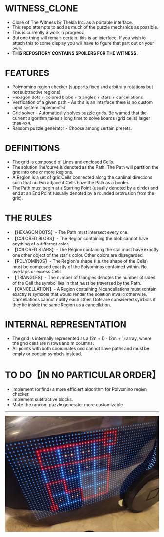 # WITNESS_CLONE
- Clone of The Witness by Thekla Inc. as a portable interface.
- This repo attempts to add as much of the puzzle mechanics as possible.
  <br/>
- This is currently a work in progress.
- But one thing will remain certain: this is an interface. If you wish to attach this to some display you will have to figure that part out on your own.
- **THIS REPOSITORY CONTAINS SPOILERS FOR THE WITNESS.**

# FEATURES
- Polynomino region checker (supports fixed and arbitrary rotations but not subtractive regions).
- Hexagon dots + colored blobs + triangles + stars + cancellations
- Verification of a given path - As this is an interface there is no custom input system implemented.
- Grid solver - Automatically solves puzzle grids. Be warned that the current algorithm takes a long time to solve boards (grid cells) larger than 4x4.
- Random puzzle generator - Choose among certain presets.

# DEFINITIONS

- The grid is composed of Lines and enclosed Cells.
- The solution line/curve is denoted as the Path. The Path will partition the grid into one or more Regions.
- A Region is a set of grid Cells connected along the cardinal directions such that no two adjacent Cells have the Path as a border.
- The Path must begin at a Starting Point (usually denoted by a circle) and end at an End Point (usually denoted by a rounded protrusion from the grid).

# THE RULES

- 【HEXAGON DOTS】- The Path must intersect every one.
- 【COLORED BLOBS】- The Region containing the blob cannot have anything of a different color.
- 【COLORED STARS】- The Region containing the star must have exactly one other object of the star's color. Other colors are disregarded.
- 【POLYOMINOS】- The Region's shape (i.e. the shape of the Cells) must be composed exactly of the Polyominos contained within. No overlaps or excess Cells.
- 【TRIANGLES】- The number of triangles denotes the number of sides of the Cell the symbol lies in that must be traversed by the Path.
- 【CANCELLATION】- A Region containing N cancellations must contain exactly N symbols that would render the solution invalid otherwise. Cancellations cannot nullify each other. Dots are considered symbols if they lie inside the same Region as a cancellation.

# INTERNAL REPRESENTATION

- The grid is internally represented as a (2n + 1) ⋅ (2m + 1) array, where the grid cells are n rows and m columns.
- All points with both coordinates odd cannot have paths and must be empty or contain symbols instead.

# TO DO【IN NO PARTICULAR ORDER】

- Implement (or find) a more efficient algorithm for Polyomino region checker.
- Implement subtractive blocks.
- Make the random puzzle generator more customizable.
---

![Example!](examples/triangles.jpg?raw=true)
